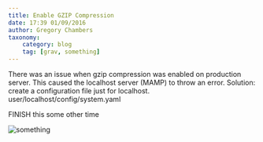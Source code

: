 ```yaml
---
title: Enable GZIP Compression
date: 17:39 01/09/2016
author: Gregory Chambers
taxonomy:
    category: blog
    tag: [grav, something]
---
```


 There was an issue when gzip compression was enabled on production server. This caused the localhost server (MAMP) to throw an error.
Solution:
create a configuration file just for localhost.
user/localhost/config/system.yaml

FINISH this some other time

![something](gzipSnag.jpg)
